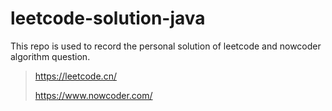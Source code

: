 # leetcode-solution-java

This repo is used to record the personal solution of leetcode and nowcoder algorithm question.

> https://leetcode.cn/
> 
> https://www.nowcoder.com/